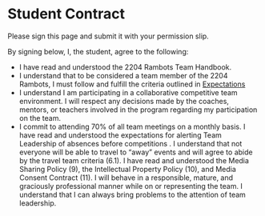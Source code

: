 # Student Contract

Please sign this page and submit it with your permission slip.

By signing below, I, the student, agree to the following:
- I have read and understood the 2204 Rambots Team Handbook.
- I understand that to be considered a team member of the 2204 Rambots, I must follow and fulfill the criteria outlined in [Expectations](./handbook.md#expectations)
- I understand I am participating in a collaborative competitive team environment. I will respect any decisions made by the coaches, mentors, or teachers involved in the program regarding my participation on the team.
- I commit to attending 70% of all team meetings on a monthly basis.
  I have read and understood the expectations for alerting Team Leadership of absences before
  competitions .
  I understand that not everyone will be able to travel to “away” events and will agree to abide by
  the travel team criteria (6.1).
  I have read and understood the Media Sharing Policy (9), the Intellectual Property Policy (10),
  and Media Consent Contract (11).
  I will behave in a responsible, mature, and graciously professional manner while on or
  representing the team.
  I understand that I can always bring problems to the attention of team leadership.
